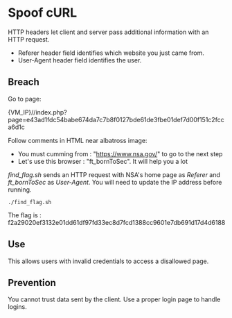 # Spoof cURL

HTTP headers let client and server pass additional information with an HTTP request.

* Referer header field identifies which website you just came from.
* User-Agent header field identifies the user.


## Breach

Go to page:

{VM_IP}//index.php?page=e43ad1fdc54babe674da7c7b8f0127bde61de3fbe01def7d00f151c2fcca6d1c

Follow comments in HTML near albatross image:

* You must cumming from : "https://www.nsa.gov/" to go to the next step
* Let's use this browser : "ft_bornToSec". It will help you a lot

*find_flag.sh* sends an HTTP request with NSA's home page as *Referer* and *ft_bornToSec* as *User-Agent*.
You will need to update the IP address before running.

```./find_flag.sh```

The flag is : f2a29020ef3132e01dd61df97fd33ec8d7fcd1388cc9601e7db691d17d4d6188


## Use

This allows users with invalid credentials to access a disallowed page.


## Prevention

You cannot trust data sent by the client. Use a proper login page to handle logins.
